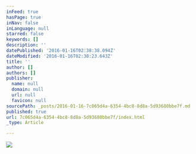 ```yaml
---
inFeed: true
hasPage: true
inNav: false
inLanguage: null
starred: false
keywords: []
description: ''
datePublished: '2016-01-16T02:38:38.094Z'
dateModified: '2016-01-16T02:38:23.643Z'
title: ''
author: []
authors: []
publisher:
  name: null
  domain: null
  url: null
  favicon: null
sourcePath: _posts/2016-01-16-7c065d4a-6354-4bc8-8d8a-5d93680bbe7f.md
published: true
url: 7c065d4a-6354-4bc8-8d8a-5d93680bbe7f/index.html
_type: Article

---
```

![](https://the-grid-user-content.s3-us-west-2.amazonaws.com/be631baa-b53c-4e8f-a57c-edfe5ac5aad5.jpg)